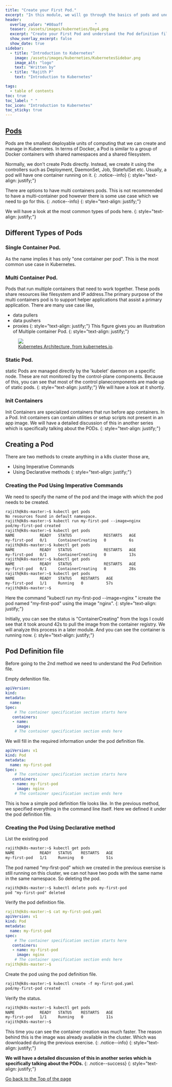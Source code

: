 ```yaml
---
title: "Create your First Pod."
excerpt: "In this module, we will go through the basics of pods and understand the structure of pod definition."
header:
  overlay_color: "#80aaff              "
  teaser: /assets/images/kuberneties/Day4.png
  excerpt: "Create your First Pod and understand the Pod definition file."
  show_overlay_excerpt: false
  show_date: true
sidebar:
  - title: "Introduction to Kubernetes"
    image: /assets/images/kuberneties/KubernetesSidebar.png
    image_alt: "logo"
    text: "Written by"
  - title: "Rajith P"
    text: "Introduction to Kubernetes"

tags:
  - table of contents
toc: true
toc_label: " "
toc_icon: "Introduction to Kubernetes"
toc_sticky: true
---
```


## [Pods](https://kubernetes.io/docs/concepts/workloads/pods/#using-pods)

Pods are the smallest deployable units of computing that we can create and manage in Kubernetes. In terms of Docker, a Pod is similar to a group of Docker containers with shared namespaces and a shared filesystem.

Normally, we don't create Pods directly. Instead, we create it using the controllers such as Deployment, DaemonSet, Job, StatefulSet etc. Usually, a pod will have one container running on it. 
{: .notice--info}
{: style="text-align: justify;"}


There are options to have multi containers pods. This is not recommended to have a multi-container pod however there is some use case which we need to go for this.
{: .notice--info}
{: style="text-align: justify;"}

We will have a look at the most common types of pods here.
{: style="text-align: justify;"}

## Different Types of Pods 

### Single Container Pod.

As the name implies it has only "one container per pod". This is the most common use case in Kubernetes.

### Multi Container Pod.

Pods that run multiple containers that need to work together. These pods share resources like filesystem and IP address.The primary purpose of the multi containers pod is to support helper applications that assist a primary application. There are many use case like,
* data pullers
* data pushers
* proxies
{: style="text-align: justify;"}
This figure gives you an illustration of Multiple container Pod.
{: style="text-align: justify;"}

<figure>
	<a href="https://d33wubrfki0l68.cloudfront.net/2475489eaf20163ec0f54ddc1d92aa8d4c87c96b/e7c81/images/docs/components-of-kubernetes.svg"><img src="https://d33wubrfki0l68.cloudfront.net/2475489eaf20163ec0f54ddc1d92aa8d4c87c96b/e7c81/images/docs/components-of-kubernetes.svg"></a>
	<figcaption><a href="https://kubernetes.io/docs/concepts/overview/components/" title="Kubernetes Architecture, on kubernetes.io">Kubernetes Architecture, from kubernetes.io</a>.</figcaption>
</figure>


### Static Pod.

static Pods are managed directly by the 'kubelet' daemon on a specific node. These are not monitored by the control-plane components. Because of this, you can see that most of the control planecomponents are made up of static pods.
{: style="text-align: justify;"}
We will have a look at it shortly.

### Init Containers

Init Containers are specialized containers that run before app containers. In a Pod. Init containers can contain utilities or setup scripts not present in an app image. We will have a detailed discussion of this in another series which is specifically talking about the PODs.
{: style="text-align: justify;"}
## Creating a Pod

There are two methods to create anything in a k8s cluster those are, 

* Using Imperative Commands
* Using Declarative methods
{: style="text-align: justify;"}

### Creating the Pod Using Imperative Commands

We need to specify the name of the pod and the image with which the pod needs to be created.

```markdown
rajith@k8s-master:~$ kubectl get pods
No resources found in default namespace.
rajith@k8s-master:~$ kubectl run my-first-pod --image=nginx 
pod/my-first-pod created
rajith@k8s-master:~$ kubectl get pods
NAME           READY   STATUS              RESTARTS   AGE
my-first-pod   0/1     ContainerCreating   0          6s
rajith@k8s-master:~$ kubectl get pods
NAME           READY   STATUS              RESTARTS   AGE
my-first-pod   0/1     ContainerCreating   0          13s
rajith@k8s-master:~$ kubectl get pods
NAME           READY   STATUS              RESTARTS   AGE
my-first-pod   0/1     ContainerCreating   0          28s
rajith@k8s-master:~$ kubectl get pods
NAME           READY   STATUS    RESTARTS   AGE
my-first-pod   1/1     Running   0          57s
rajith@k8s-master:~$ 
```
Here the command "kubectl run my-first-pod --image=nginx " icreate the pod named "my-first-pod" using the image "nginx". 
{: style="text-align: justify;"}

Initially, you can see the status is "ContainerCreating" from the logs I could see that it took around 42s to pull the image from the container registry. We will analyze this process in a later module. And you can see the container is running now. 
{: style="text-align: justify;"}

## Pod Definition file

Before going to the 2nd method we need to understand the Pod Definition file.

Empty defenition file. 

```yaml
apiVersion: 
kind: 
metadata:
  name: 
Spec:
    # The container specification section starts here
   containers:
   - name: 
     image: 
    # The container specification section ends here
```
We will fill in the required information under the pod definition file.

```yaml
apiVersion: v1
kind: Pod
metadata:
  name: my-first-pod
Spec:
    # The container specification section starts here
   containers:
   - name: my-first-pod
     image: nginx
    # The container specification section ends here
```
This is how a simple pod definition file looks like. In the previous method, we specified everything in the command line itself. Here we defined it under the pod definition file.
### Creating the Pod Using Declarative method


List the existing pod 
```markdown
rajith@k8s-master:~$ kubectl get pods
NAME           READY   STATUS    RESTARTS   AGE
my-first-pod   1/1     Running   0          51s
```
The pod named "my-first-pod" which we created in the previous exersise is still running on this cluster, we can not have two pods with the same name in the same namespace. So deleting the pod.
```markdown
rajith@k8s-master:~$ kubectl delete pods my-first-pod 
pod "my-first-pod" deleted
```
Verify the pod definition file.

```yaml
rajith@k8s-master:~$ cat my-first-pod.yaml
apiVersion: v1
kind: Pod
metadata:
  name: my-first-pod
spec:
    # The container specification section starts here
   containers:
   - name: my-first-pod
     image: nginx
    # The container specification section ends here
rajith@k8s-master:~$ 
```

Create the pod using the pod definition file.

```markdown
rajith@k8s-master:~$ kubectl create -f my-first-pod.yaml 
pod/my-first-pod created
```

Verify the status.

```markdown
rajith@k8s-master:~$ kubectl get pods 
NAME           READY   STATUS    RESTARTS   AGE
my-first-pod   1/1     Running   0          11s
rajith@k8s-master:~$ 
```
This time you can see the container creation was much faster. The reason behind this is the image was already available in the cluster. Which was downloaded during the previous exercise.
{: .notice--info}
{: style="text-align: justify;"}

**We will have a detailed discussion of this in another series which is specifically talking about the PODs.**
{: .notice--success}
{: style="text-align: justify;"}

<div markdown="0"><a href="#" class="btn btn--success">Go back to the Top of the page </a></div>



